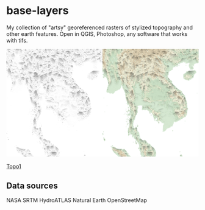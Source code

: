 # base-layers

My collection of "artsy" georeferenced rasters of stylized topography and other earth features. Open in QGIS, Photoshop, any software that works with tifs.

<img src="topo1_example.png"/>

[Topo1](https://github.com/geographyclub/base-layers/tree/main/topo1/grid20)

## Data sources

NASA SRTM
HydroATLAS
Natural Earth
OpenStreetMap
